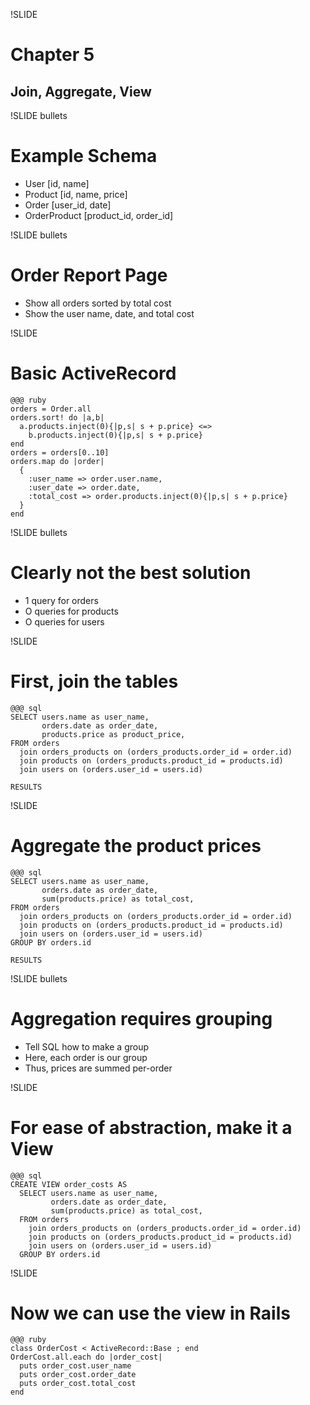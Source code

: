 !SLIDE
# Chapter 5
## Join, Aggregate, View

!SLIDE bullets
# Example Schema
* User [id, name]
* Product [id, name, price]
* Order [user_id, date]
* OrderProduct [product_id, order_id]

!SLIDE bullets
# Order Report Page
* Show all orders sorted by total cost
* Show the user name, date, and total cost

!SLIDE
# Basic ActiveRecord
    @@@ ruby
    orders = Order.all
    orders.sort! do |a,b|
      a.products.inject(0){|p,s| s + p.price} <=>
        b.products.inject(0){|p,s| s + p.price}
    end
    orders = orders[0..10]
    orders.map do |order|
      {
        :user_name => order.user.name,
        :user_date => order.date,
        :total_cost => order.products.inject(0){|p,s| s + p.price}
      }
    end

!SLIDE bullets
# Clearly not the best solution
* 1 query for orders
* O queries for products
* O queries for users

!SLIDE
# First, join the tables
    @@@ sql
    SELECT users.name as user_name,
           orders.date as order_date,
           products.price as product_price,
    FROM orders
      join orders_products on (orders_products.order_id = order.id)
      join products on (orders_products.product_id = products.id)
      join users on (orders.user_id = users.id)

    RESULTS

!SLIDE
# Aggregate the product prices
    @@@ sql
    SELECT users.name as user_name,
           orders.date as order_date,
           sum(products.price) as total_cost,
    FROM orders
      join orders_products on (orders_products.order_id = order.id)
      join products on (orders_products.product_id = products.id)
      join users on (orders.user_id = users.id)
    GROUP BY orders.id

    RESULTS

!SLIDE bullets
# Aggregation requires grouping
* Tell SQL how to make a group
* Here, each order is our group
* Thus, prices are summed per-order

!SLIDE
# For ease of abstraction, make it a View
    @@@ sql
    CREATE VIEW order_costs AS
      SELECT users.name as user_name,
             orders.date as order_date,
             sum(products.price) as total_cost,
      FROM orders
        join orders_products on (orders_products.order_id = order.id)
        join products on (orders_products.product_id = products.id)
        join users on (orders.user_id = users.id)
      GROUP BY orders.id

!SLIDE
# Now we can use the view in Rails
    @@@ ruby
    class OrderCost < ActiveRecord::Base ; end
    OrderCost.all.each do |order_cost|
      puts order_cost.user_name
      puts order_cost.order_date
      puts order_cost.total_cost
    end







